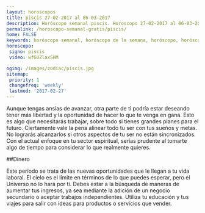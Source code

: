 ```yaml
---
layout: horoscopos
title: piscis 27-02-2017 al 06-03-2017 
description: Horóscopo semanal piscis. Horoscopo 27-02-2017 al 06-03-2017. Horoscopos univision gratis
permalink: /horoscopo-semanal-gratis/piscis/
home: FALSE
keywords: horóscopo semanal, horóscopo de la semana, horóscopo, horóscopo gratis,horóscopos, horóscopo esperanza gracia, horoscopos piscis la semana, horóscopos gratis, Tarot, Astrologia, Zodíaco, piscis, horoscopo gratis
horoscopo:
 signo: piscis
 video: wfGUZlaxSHM

ogimg: /images/zodiac/piscis.jpg
sitemap:
 priority: 1
 changefreq: 'weekly'
 lastmod: '2017-02-27'
---
```



Aunque tengas ansias de avanzar, otra parte de ti podría estar deseando tener más libertad y la oportunidad de hacer lo que te venga en gana. Esto es algo que necesitarás trabajar, sobre todo si tienes grandes planes para el futuro. Ciertamente vale la pena alinear todo tu ser con tus sueños y metas. No lograrás alcanzarlos si otros aspectos de tu ser no están sincronizados. Con el actual enfoque en tu sector espiritual, serías prudente al tomarte algo de tiempo para considerar lo que realmente quieres.

##Dinero

Este período se trata de las nuevas oportunidades que le llegan a tu vida laboral. El cielo es el límite en términos de lo que puedes esperar, pero el Universo no lo hará por ti. Debes estar a la búsqueda de maneras de aumentar tus ingresos, ya sea mediante la adición de un negocio secundario o aceptar trabajos independientes. Utiliza tu educación y tus viajes para salir con ideas para productos o servicios que vender.